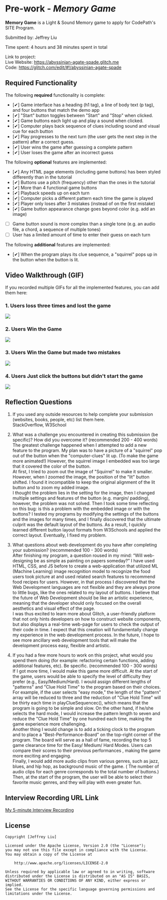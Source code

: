 # Pre-work - *Memory Game*

**Memory Game** is a Light & Sound Memory game to apply for CodePath's SITE Program. 

Submitted by: Jeffrey Liu

Time spent: 4 hours and 38 minutes spent in total

Link to project:   
Live Website: https://abyssinian-agate-spade.glitch.me   
Code: https://glitch.com/edit/#!/abyssinian-agate-spade

## Required Functionality

The following **required** functionality is complete:

* [✔] Game interface has a heading (h1 tag), a line of body text (p tag), and four buttons that match the demo app
* [✔] "Start" button toggles between "Start" and "Stop" when clicked. 
* [✔] Game buttons each light up and play a sound when clicked. 
* [✔] Computer plays back sequence of clues including sound and visual cue for each button
* [✔] Play progresses to the next turn (the user gets the next step in the pattern) after a correct guess. 
* [✔] User wins the game after guessing a complete pattern
* [✔] User loses the game after an incorrect guess

The following **optional** features are implemented:

* [✔] Any HTML page elements (including game buttons) has been styled differently than in the tutorial
* [✔] Buttons use a pitch (frequency) other than the ones in the tutorial
* [✔] More than 4 functional game buttons
* [✔] Playback speeds up on each turn
* [✔] Computer picks a different pattern each time the game is played
* [✔] Player only loses after 3 mistakes (instead of on the first mistake)
* [✔] Game button appearance change goes beyond color (e.g. add an image)
* [ ] Game button sound is more complex than a single tone (e.g. an audio file, a chord, a sequence of multiple tones)
* [ ] User has a limited amount of time to enter their guess on each turn

The following **additional** features are implemented:

- [✔] When the program plays its clue sequence, a "squirrel" pops up in the button when the button is lit. 

## Video Walkthrough (GIF)


If you recorded multiple GIFs for all the implemented features, you can add them here:

### 1. Users loss three times and lost the game  
![](https://github.com/CoderJeffrey/CodePath-Memory-Game/blob/main/Failure.gif)  
### 2. Users Win the Game    
![](https://github.com/CoderJeffrey/CodePath-Memory-Game/blob/main/Success_Demo.gif)  
### 3. Users Win the Game but made two mistakes   
![](https://github.com/CoderJeffrey/CodePath-Memory-Game/blob/main/Success_Demo_After_failing_twice.gif)  
### 4. Users Just click the buttons but didn't start the game    
![](https://github.com/CoderJeffrey/CodePath-Memory-Game/blob/main/Without-Starting-The-Game.gif)  

## Reflection Questions
1. If you used any outside resources to help complete your submission (websites, books, people, etc) list them here.   
StackOverflow, W3School

2. What was a challenge you encountered in creating this submission (be specific)? How did you overcome it? (recommended 200 - 400 words)   
The greatest challenge happened when I attempted to add a new feature to the program. My plan was to have a picture of a "squirrel" pop out of the button when the "computer-clues" lit up. (To make the game more animated!) However, the squirrel image I embedded was too large that it covered the color of the button.    
At first, I tried to zoom out the image of "Squirrel" to make it smaller. However, when I zoomed the image, the position of the "lit" button shifted. I found it incompatible to keep the original alignment of the lit button and to zoom my added image.   
I thought the problem lies in the setting for the image, then I changed multiple settings and features of the button (e.g. margin/ padding), however, the problem was not solved. Then I took some time reflecting on this bug: is this a problem with the embedded image or with the buttons? I tested my programs by modifying the settings of the buttons and the images for many times, and I finally discovered that the ultimate culprit was the default layout of the buttons. As a result, I quickly learned different button layout formats from W3Schools and applied the correct layout. Eventually, I fixed my problem.


3. What questions about web development do you have after completing your submission? (recommended 100 - 300 words)    
After finishing my program, a question roused in my mind: “Will web-designing  be as simple as painting on papers someday?” I have used HTML, CSS, and JS before to create a web-application that utilized  ML (Machine Learning) image recognition model to recognize the food users took picture at and used related search features to recommend food recipes for users. However, in that process I discovered that the Web Development languages are not flexible and they are always prone to little bugs, like the ones related to my layout of buttons. I believe that the future of Web Development should be like an artistic experience, meaning that the developer should only focused on the overall aesthetics and visual effect of the page.    
I was thus excited to learn more about Glitch, a user-friendly platform that not only hints developers on how to construct website components, but also displays a real-time web-page for users to check the output of their code in time. I expect that this creation will fundamentally change my experience in the web development process. In the future, I hope to see more ancillary web development tools that will make the development process easy, flexible and artistic.


4. If you had a few more hours to work on this project, what would you spend them doing (for example: refactoring certain functions, adding additional features, etc). Be specific. (recommended 100 - 300 words)   
If I got more time, I would make this game more difficult. At the start of the game, users would be able to specify the level of difficulty they prefer (e.g., Easy/Medium/Hard). I would assign different lengths of "patterns" and "Clue Hold Time" to the program based on their choices. For example, if the user selects "easy mode," the length of the "pattern" array will be reduced to three and the reduction of "Clue Hold Time" will be thirty each time in playClueSequencec(), which means that the program is going to be simple and slow. On the other hand, if he/she selects the hard mode, I would increase the pattern length to seven and reduce the  "Clue Hold Time" by  one hundred each time, making the game experience more challenging.    
Another thing I would change is to add a ticking clock to the program and to place a "Best-Performance-Board" on the top-right corner of the program. The board will serve as a hall of fame, recording the top 5 game clearance time for the Easy/ Medium/ Hard Modes. Users can compare their scores to their previous performances , making the game more exciting and engaging.   
Finally, I would add more audio clips from various genres, such as jazz, blues, and hip hop, as background music of the game. ( The number of audio clips for each genre corresponds to the total number of buttons.) Then, at the start of the program, the user will be able to select their favorite music genres, and they will play with even greater fun.   



## Interview Recording URL Link

[My 5-minute Interview Recording](https://usc.zoom.us/rec/share/BhLeanMZi59gNzlyF13f4g-LjS_XHvmwdoc9bCp_ASEmeveEqGKSMzZe5raHxi0.0pbPz_jMh1NvmsMR?startTime=1648542878000)


## License

    Copyright [Jeffrey Liu]

    Licensed under the Apache License, Version 2.0 (the "License");
    you may not use this file except in compliance with the License.
    You may obtain a copy of the License at

        http://www.apache.org/licenses/LICENSE-2.0

    Unless required by applicable law or agreed to in writing, software
    distributed under the License is distributed on an "AS IS" BASIS,
    WITHOUT WARRANTIES OR CONDITIONS OF ANY KIND, either express or implied.
    See the License for the specific language governing permissions and
    limitations under the License.

